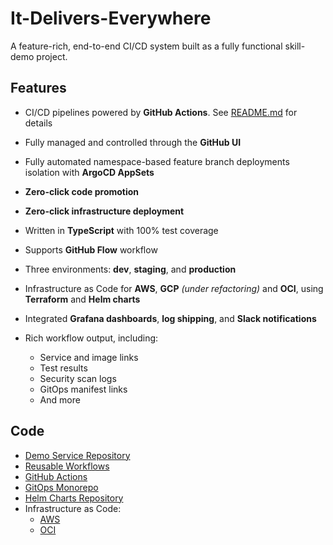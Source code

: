 # It-Delivers-Everywhere

A feature-rich, end-to-end CI/CD system built as a fully functional skill-demo project.

## Features

- CI/CD pipelines powered by **GitHub Actions**.
  See [README.md](https://github.com/mdefenders/it-delivers-everywhere?tab=readme-ov-file#brief-developer-onboarding-guide)
  for details
- Fully managed and controlled through the **GitHub UI**
- Fully automated namespace-based feature branch deployments isolation with **ArgoCD AppSets**
- **Zero-click code promotion**
- **Zero-click infrastructure deployment**
- Written in **TypeScript** with 100% test coverage
- Supports **GitHub Flow** workflow
- Three environments: **dev**, **staging**, and **production**
- Infrastructure as Code for **AWS**, **GCP** _(under refactoring)_ and **OCI**, using **Terraform** and **Helm charts**

- Integrated **Grafana dashboards**, **log shipping**, and **Slack notifications**
- Rich workflow output, including:
    - Service and image links
    - Test results
    - Security scan logs
    - GitOps manifest links
    - And more

## Code

- [Demo Service Repository](https://github.com/mdefenders/it-delivers-everywhere)
- [Reusable Workflows](https://github.com/mdefenders/shared-workflows)
- [GitHub Actions](https://github.com/orgs/mdefenders-actions/repositories)
- [GitOps Monorepo](https://github.com/mdefenders/it-delivers-everywhere-gitops)
- [Helm Charts Repository](https://github.com/mdefenders/helmcharts)
- Infrastructure as Code:
  - [AWS](https://github.com/mdefenders/it-delivers-everywhere-iac-aws)
  - [OCI](https://github.com/mdefenders/it-delivers-everywhere-iac-oci)


